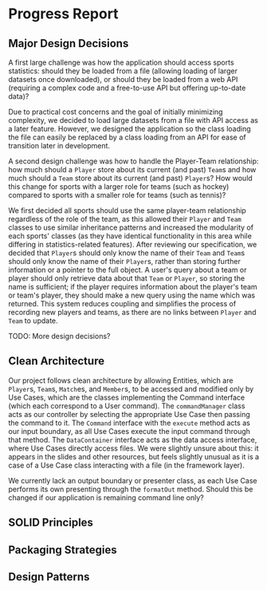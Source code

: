 # Progress Report

## Major Design Decisions
A first large challenge was how the application should access
sports statistics: should they be loaded from a file (allowing
loading of larger datasets once downloaded),
or should they be loaded from a web
API (requiring a complex code and a free-to-use API but
offering up-to-date data)?

Due to
practical cost concerns and the goal of initially minimizing
complexity, we decided to load large datasets from a file with
API access as a later feature. However, we designed the
application so the class loading the file can easily be
replaced by a class loading from an API for ease of transition
later in development.

A second design challenge was how to handle the
Player-Team relationship: how much should a `Player`
store about its current (and past) `Team`s and how much
should a `Team` store about its current (and past)
`Player`s? How would this change for sports with a larger
role for teams (such as hockey) compared to sports with
a smaller role for teams (such as tennis)?

We first decided
all sports should use the same player-team relationship
regardless of the role of the team, as
this allowed their `Player` and `Team` classes to use similar
inheritance patterns and increased the modularity of each
sports' classes (as they have identical functionality in
this area while differing in statistics-related features).
After reviewing our specification, we decided that `Player`s
should only know the name of their `Team` and `Team`s should only
know the name of their `Player`s, rather than storing further
information or a pointer to the full object.
A user's query about a team or player should only retrieve
data about that `Team` or `Player`, so storing the name is
sufficient; if the player requires information about the
player's team or team's player, they should make a new query
using the name which was returned. This system reduces
coupling and simplifies the process of recording new players
and teams, as there are no links between `Player` and `Team` to
update.

TODO: More design decisions?


## Clean Architecture
Our project follows clean architecture by allowing Entities,
which are `Player`s, `Team`s, `Match`es, and `Member`s, to be accessed and
modified only by Use Cases, which are the classes implementing the
Command interface (which each correspond to a User command).
The `commandManager` class acts as our controller by selecting the
appropriate Use Case then passing the command to it. The `Command`
interface with the `execute` method acts as our input boundary,
as all Use Cases execute the input command through that method.
The `DataContainer` interface acts as the data access interface,
where Use Cases directly access files. We were slightly unsure about
this: it appears in the slides and other resources, but feels slightly
unusual as it is a case of a Use Case class interacting with a file
(in the framework layer).

We currently lack an output boundary or presenter class, as each
Use Case performs its own presenting through the `formatOut` method.
Should this be changed if our application is remaining command line only?

## SOLID Principles

## Packaging Strategies

## Design Patterns
